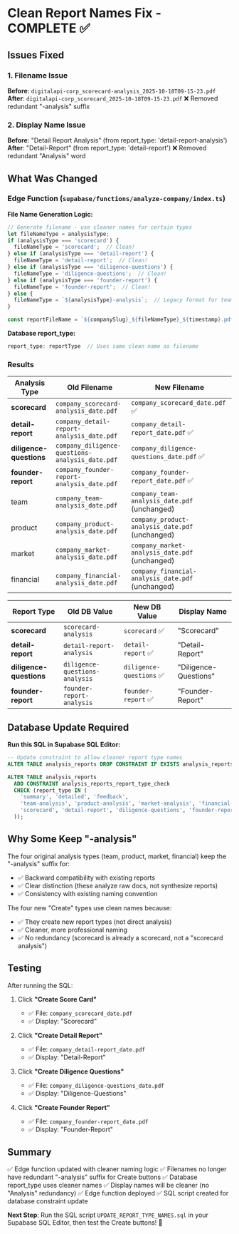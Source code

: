 # Clean Report Names Fix - COMPLETE ✅

## Issues Fixed

### 1. **Filename Issue**
**Before**: `digitalapi-corp_scorecard-analysis_2025-10-18T09-15-23.pdf`
**After**: `digitalapi-corp_scorecard_2025-10-18T09-15-23.pdf`
❌ Removed redundant "-analysis" suffix

### 2. **Display Name Issue**
**Before**: "Detail Report Analysis" (from report_type: 'detail-report-analysis')
**After**: "Detail-Report" (from report_type: 'detail-report')
❌ Removed redundant "Analysis" word

## What Was Changed

### **Edge Function** (`supabase/functions/analyze-company/index.ts`)

**File Name Generation Logic:**
```typescript
// Generate filename - use cleaner names for certain types
let fileNameType = analysisType;
if (analysisType === 'scorecard') {
  fileNameType = 'scorecard';  // Clean!
} else if (analysisType === 'detail-report') {
  fileNameType = 'detail-report';  // Clean!
} else if (analysisType === 'diligence-questions') {
  fileNameType = 'diligence-questions';  // Clean!
} else if (analysisType === 'founder-report') {
  fileNameType = 'founder-report';  // Clean!
} else {
  fileNameType = `${analysisType}-analysis`;  // Legacy format for team/product/market/financial
}

const reportFileName = `${companySlug}_${fileNameType}_${timestamp}.pdf`;
```

**Database report_type:**
```typescript
report_type: reportType  // Uses same clean name as filename
```

### **Results**

| Analysis Type | Old Filename | New Filename |
|---------------|-------------|--------------|
| **scorecard** | `company_scorecard-analysis_date.pdf` | `company_scorecard_date.pdf` ✅ |
| **detail-report** | `company_detail-report-analysis_date.pdf` | `company_detail-report_date.pdf` ✅ |
| **diligence-questions** | `company_diligence-questions-analysis_date.pdf` | `company_diligence-questions_date.pdf` ✅ |
| **founder-report** | `company_founder-report-analysis_date.pdf` | `company_founder-report_date.pdf` ✅ |
| team | `company_team-analysis_date.pdf` | `company_team-analysis_date.pdf` (unchanged) |
| product | `company_product-analysis_date.pdf` | `company_product-analysis_date.pdf` (unchanged) |
| market | `company_market-analysis_date.pdf` | `company_market-analysis_date.pdf` (unchanged) |
| financial | `company_financial-analysis_date.pdf` | `company_financial-analysis_date.pdf` (unchanged) |

| Report Type | Old DB Value | New DB Value | Display Name |
|-------------|-------------|--------------|--------------|
| **scorecard** | `scorecard-analysis` | `scorecard` ✅ | "Scorecard" |
| **detail-report** | `detail-report-analysis` | `detail-report` ✅ | "Detail-Report" |
| **diligence-questions** | `diligence-questions-analysis` | `diligence-questions` ✅ | "Diligence-Questions" |
| **founder-report** | `founder-report-analysis` | `founder-report` ✅ | "Founder-Report" |

## Database Update Required

**Run this SQL in Supabase SQL Editor:**

```sql
-- Update constraint to allow cleaner report type names
ALTER TABLE analysis_reports DROP CONSTRAINT IF EXISTS analysis_reports_report_type_check;

ALTER TABLE analysis_reports
  ADD CONSTRAINT analysis_reports_report_type_check
  CHECK (report_type IN (
    'summary', 'detailed', 'feedback',
    'team-analysis', 'product-analysis', 'market-analysis', 'financial-analysis',
    'scorecard', 'detail-report', 'diligence-questions', 'founder-report'
  ));
```

## Why Some Keep "-analysis"

The four original analysis types (team, product, market, financial) keep the "-analysis" suffix for:
- ✅ Backward compatibility with existing reports
- ✅ Clear distinction (these analyze raw docs, not synthesize reports)
- ✅ Consistency with existing naming convention

The four new "Create" types use clean names because:
- ✅ They create new report types (not direct analysis)
- ✅ Cleaner, more professional naming
- ✅ No redundancy (scorecard is already a scorecard, not a "scorecard analysis")

## Testing

After running the SQL:

1. Click **"Create Score Card"**
   - ✅ File: `company_scorecard_date.pdf`
   - ✅ Display: "Scorecard"

2. Click **"Create Detail Report"**
   - ✅ File: `company_detail-report_date.pdf`
   - ✅ Display: "Detail-Report"

3. Click **"Create Diligence Questions"**
   - ✅ File: `company_diligence-questions_date.pdf`
   - ✅ Display: "Diligence-Questions"

4. Click **"Create Founder Report"**
   - ✅ File: `company_founder-report_date.pdf`
   - ✅ Display: "Founder-Report"

## Summary

✅ Edge function updated with cleaner naming logic
✅ Filenames no longer have redundant "-analysis" suffix for Create buttons
✅ Database report_type uses cleaner names
✅ Display names will be cleaner (no "Analysis" redundancy)
✅ Edge function deployed
✅ SQL script created for database constraint update

**Next Step**: Run the SQL script `UPDATE_REPORT_TYPE_NAMES.sql` in your Supabase SQL Editor, then test the Create buttons! 🎉


